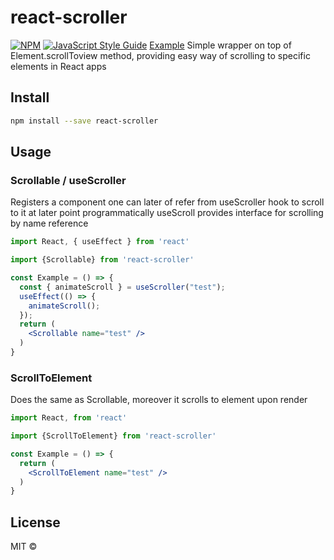 # react-scroller

> 
[![NPM](https://img.shields.io/npm/v/react-scroller.svg)](https://www.npmjs.com/package/react-scroller) [![JavaScript Style Guide](https://img.shields.io/badge/code_style-standard-brightgreen.svg)](https://standardjs.com)
[Example](https://tarjei400.github.io/react-scroller/)
Simple wrapper on top of Element.scrollToview method, providing 
easy way of scrolling to specific elements in React apps

## Install

```bash
npm install --save react-scroller
```

## Usage

### Scrollable / useScroller
Registers a component one can later of refer from useScroller hook
to scroll to it at later point programmatically
useScroll provides interface for scrolling by name reference
```jsx
import React, { useEffect } from 'react'

import {Scrollable} from 'react-scroller'

const Example = () => {
  const { animateScroll } = useScroller("test");
  useEffect(() => {
    animateScroll();
  });
  return (
    <Scrollable name="test" />
  )
}
```
### ScrollToElement
Does the same as Scrollable, moreover it scrolls to element upon render
```jsx
import React, from 'react'

import {ScrollToElement} from 'react-scroller'

const Example = () => {
  return (
    <ScrollToElement name="test" />
  )
}
```

## License

MIT © [](https://github.com/)
